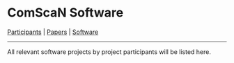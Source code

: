 # ComScaN Software

[Participants](participants.md) | [Papers](papers.md) |
[Software](software.md)

------

All relevant software projects by project participants will be listed
here.


